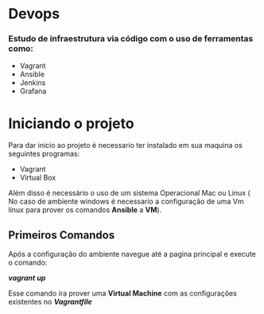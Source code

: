 # Devops
### Estudo de infraestrutura via código com o uso de ferramentas como:

* Vagrant
* Ansible
* Jenkins
* Grafana

# Iniciando o projeto

Para dar inicio ao projeto é necessario ter instalado em sua maquina os seguintes programas:
* Vagrant
* Virtual Box

Além disso é necessário o uso de um sistema Operacional Mac ou Linux ( No caso de ambiente windows é necessario a configuração de uma Vm linux para prover os comandos **Ansible** a **VM**).

## Primeiros Comandos

Após a configuração do ambiente navegue até a pagina principal e execute o comando: 

***vagrant up***

Esse comando ira prover uma **Virtual Machine** com as configurações existentes no ***Vagrantfile***

